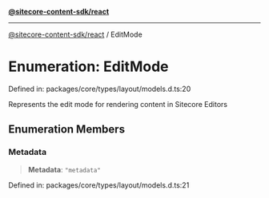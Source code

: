 [**@sitecore-content-sdk/react**](../README.md)

***

[@sitecore-content-sdk/react](../README.md) / EditMode

# Enumeration: EditMode

Defined in: packages/core/types/layout/models.d.ts:20

Represents the edit mode for rendering content in Sitecore Editors

## Enumeration Members

### Metadata

> **Metadata**: `"metadata"`

Defined in: packages/core/types/layout/models.d.ts:21
